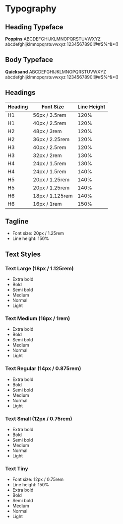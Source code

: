 # Typography

## Heading Typeface
**Poppins**
ABCDEFGHIJKLMNOPQRSTUVWXYZ
abcdefghijklmnopqrstuvwxyz
1234567890!@#$%^&*()


## Body Typeface
**Quicksand**
ABCDEFGHIJKLMNOPQRSTUVWXYZ
abcdefghijklmnopqrstuvwxyz
1234567890!@#$%^&*()


## Headings

| Heading    | Font Size           | Line Height |
|------------|---------------------|-------------|
| H1         | 56px / 3.5rem       | 120%        |
| H1         | 40px / 2.5rem       | 120%        |
| H2         | 48px / 3rem         | 120%        |
| H2         | 36px / 2.25rem      | 120%        |
| H3         | 40px / 2.5rem       | 120%        |
| H3         | 32px / 2rem         | 130%        |
| H4         | 24px / 1.5rem       | 130%        |
| H4         | 24px / 1.5rem       | 140%        |
| H5         | 20px / 1.25rem      | 140%        |
| H5         | 20px / 1.25rem      | 140%        |
| H6         | 18px / 1.125rem     | 140%        |
| H6         | 16px / 1rem         | 150%        |

## Tagline
- Font size: 20px / 1.25rem  
- Line height: 150%

## Text Styles

### Text Large (18px / 1.125rem)
- Extra bold
- Bold
- Semi bold
- Medium
- Normal
- Light

### Text Medium (16px / 1rem)
- Extra bold
- Bold
- Semi bold
- Medium
- Normal
- Light

### Text Regular (14px / 0.875rem)
- Extra bold
- Bold
- Semi bold
- Medium
- Normal
- Light

### Text Small (12px / 0.75rem)
- Extra bold
- Bold
- Semi bold
- Medium
- Normal
- Light

### Text Tiny
- Font size: 12px / 0.75rem
- Line height: 150%
- Extra bold
- Bold
- Semi bold
- Medium
- Normal
- Light